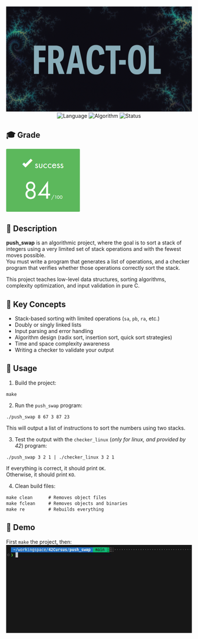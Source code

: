 <div align="center">

![Banner](assets/banner.png)  
![Language](https://img.shields.io/badge/Language-C-000000?style=flat&logo=c)
![Algorithm](https://img.shields.io/badge/Algorithm-Radix-yellow)
![Status](https://img.shields.io/badge/Status-Completed-brightgreen)

</div>

## 🎓 Grade
![Grade](assets/grade.png)

## 📘 Description

**push_swap** is an algorithmic project, where the goal is to sort a stack of integers using a very limited set of stack operations and with the fewest moves possible.  
You must write a program that generates a list of operations, and a checker program that verifies whether those operations correctly sort the stack.

This project teaches low-level data structures, sorting algorithms, complexity optimization, and input validation in pure C.

## 🧠 Key Concepts

- Stack-based sorting with limited operations (`sa`, `pb`, `ra`, etc.)
- Doubly or singly linked lists
- Input parsing and error handling
- Algorithm design (radix sort, insertion sort, quick sort strategies)
- Time and space complexity awareness
- Writing a checker to validate your output

## 🚀 Usage

1. Build the project:
```
make
```

2. Run the `push_swap` program:
```
./push_swap 8 67 3 87 23
```

This will output a list of instructions to sort the numbers using two stacks.

3. Test the output with the `checker_linux` (*only for linux, and provided by 42*) program:
```
./push_swap 3 2 1 | ./checker_linux 3 2 1
```

If everything is correct, it should print `OK`.  
Otherwise, it should print `KO`.

4. Clean build files:
```
make clean      # Removes object files  
make fclean     # Removes objects and binaries  
make re         # Rebuilds everything
```

## 🎥 Demo

First `make` the project, then:  
![Demo](assets/demo.gif)
 